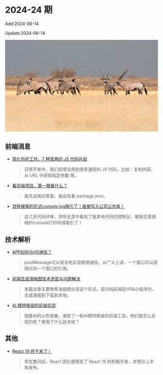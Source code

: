 <!--
 * @Description: weekly-24
 * @Author: zoeblow
 * @Email: zoeblow@gmail.com
 * @Date: 2024-01-01 20:20:35
 * @LastEditors: wangfuyuan
 * @LastEditTime: 2024-06-14 11:08:24
 * @FilePath: \nuofe-weekly1\2024\weekly-24.md
 -->

# 2024-24 期

Add:2024-06-14

Update:2024-06-14

![202424](../images/2024/202424.jpg)

## 前端消息

- [简化你的工作，7 种常用的 JS 代码片段](https://mp.weixin.qq.com/s/2--7sRX07vOzu-zsx9FFrA)

  > 日常开发中，我们经常会用到很多通用的 JS 代码，比如：复制内容、从 URL 中获取指定参数 等。

- [看前端项目，第一眼看什么？](https://mp.weixin.qq.com/s/FPyBLbknaLmdo4YybWdYbg)

  > 我先说我的答案，我会先看 package.json。

- [领导被我的花式console.log吸引了！直接写入公司公共库！](https://mp.weixin.qq.com/s/CYe6JsQuECOiaK2RuOXBKg)

  > 这几天代码评审，领导无意中看到了我本地代码的控制台，被我花里胡哨的console打印内容吸引了！

## 技术解析

- [APP如何与H5通信？](https://mp.weixin.qq.com/s/MKUNDfymiz-Ho6-DNRQwUg)

  > postMessage可以安全地实现跨源通信。从广义上讲，一个窗口可以获得对另一个窗口的引用。

- [前端生成海报图技术选型与问题解决](https://mp.weixin.qq.com/s/h5c1ExvLXJii-_tC1G0gBw)

  > 本篇文章主要聚焦海报图分享这个形式，探讨纯前端在H5&小程序内，合成海报到下载到本地。

- [AI 模特换装的前端实现](https://mp.weixin.qq.com/s/vt2N97miDnpJzvRhUctzPg)

  > 随着AI的火热发展，涌现了一些AI模特换装的前端工具，他们是怎么实现的呢？使用了什么技术呢？

## 其他

- [React 19 终于来了！](https://mp.weixin.qq.com/s/hp91csrNzSDnC88331dFIg)

  > 早在数月前，React 团队便预告了 React 19 的积极开发，并预计上半年发布。
